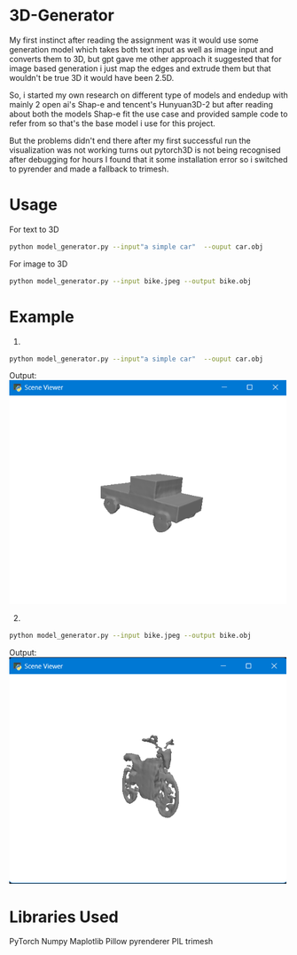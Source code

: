 # 3D-Generator
My first instinct after reading the assignment was it would use some generation model which takes both text input as well as image input and converts them to 3D, but gpt gave me other approach it suggested that for image based generation i just map the edges and extrude them but that wouldn't be true 3D it would have been 2.5D.

So, i started my own research on different type  of models and endedup with mainly 2 open ai's Shap-e and tencent's Hunyuan3D-2 but after reading about both the models Shap-e fit the use case and provided sample code to refer from so that's the base model i use for this project.

But the problems didn't end there after my first successful run the visualization was not working turns out pytorch3D is not being recognised after debugging for hours I found that it some installation error so i switched to pyrender and made a fallback to trimesh.

# Usage
For text to 3D
```bash
python model_generator.py --input"a simple car"  --ouput car.obj
```
For image to 3D
```bash
python model_generator.py --input bike.jpeg --output bike.obj
```

# Example 
1.
```bash
python model_generator.py --input"a simple car"  --ouput car.obj
```
Output:
<img src="Screenshot 2025-05-03 035426.png" alt="Screenshot 1" width="500">

2.
```bash
python model_generator.py --input bike.jpeg --output bike.obj
```
Output:
<img src="Screenshot 2025-05-08 190222.png" alt="Screenshot 1" width="500">

# Libraries Used
PyTorch
Numpy
Maplotlib
Pillow
pyrenderer
PIL
trimesh
